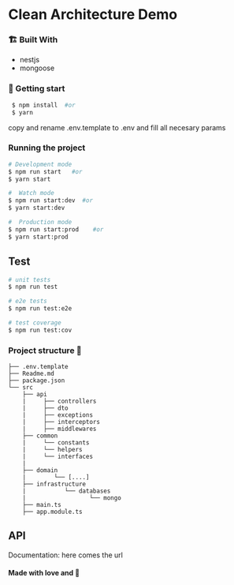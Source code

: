 # Clean Architecture Demo

### 🏗️ Built With

- nestjs
- mongoose

### 📌 Getting start

```bash
 $ npm install  #or
 $ yarn
```

copy and rename .env.template to .env and fill all necesary params

### Running the project

```bash
# Development mode
$ npm run start   #or
$ yarn start

#  Watch mode
$ npm run start:dev  #or
$ yarn start:dev

#  Production mode
$ npm run start:prod    #or
$ yarn start:prod

```

## Test

```bash
# unit tests
$ npm run test

# e2e tests
$ npm run test:e2e

# test coverage
$ npm run test:cov
```

### Project structure 📂

```
├── .env.template
├── Readme.md
├── package.json
└── src
    ├── api
    |     ├── controllers
    |     ├── dto
    |     ├── exceptions
    |     ├── interceptors
    |     ├── middlewares
    ├── common
    |     └── constants
    |     └── helpers
    |     └── interfaces
    |
    ├── domain
    |	     └── [....]
    ├── infrastructure
    |           └── databases
    |                  └── mongo
    ├── main.ts
    ├── app.module.ts
```

## API

Documentation: here comes the url

#### Made with love and 🧠
